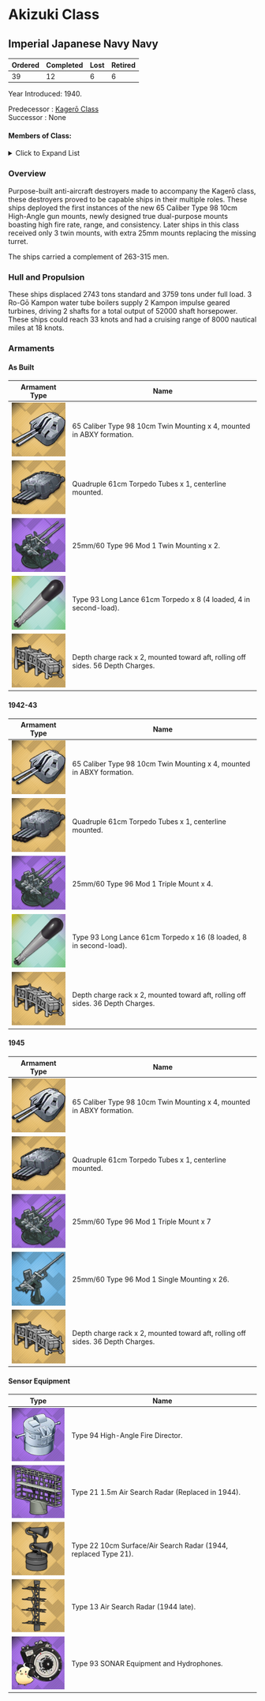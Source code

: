 # Akizuki Class
## Imperial Japanese Navy Navy

Ordered | Completed | Lost | Retired
 ------ | ------ | ------ | ------ 
39 | 12 | 6 | 6 <br/>
 
Year Introduced: 1940. <br/>
 
Predecessor : [Kagerō Class](/History/IJN/KagerouClass.md) <br/>
Successor : None <br/>

#### Members of Class: <br/>

<details>
	<summary>Click to Expand List</summary>
	
Icon | Name | Writing | Tanslation | Program Number | Present
| ------ | ------ | ------ |  ------ |  ------ | ------ |
![UnknownDD](/Icons/Ship/UnknownDD.png) | Akizuki | 秋月、アキズキ |　Autumn Moon | 104 | No <br/>
![UnknownDD](/Icons/Ship/UnknownDD.png) | Teruzuki | 照月、テルズキ | Shining Moon |　105 | No <br/>
![Suzutsuki](/Icons/Ship/SakuraEmpire/Suzutsuki.png) | Suzutsuki | 涼月、スズツク | Clear Moon |　106 | Yes <br/>
![UnknownDD](/Icons/Ship/UnknownDD.png) | Hatsuzuki | 初月、ハツズキ | New |　107 | No <br/>
![Niizuki](/Icons/Ship/SakuraEmpire/Niizuki.png) | Niizku | 新月、ニイズキ | New Moon |　108 | Yes <br/>
![UnknownDD](/Icons/Ship/UnknownDD.png) | Wakatsuki | 若月、ワカツキ | Young Moon |　109 | No <br/>
![UnknownDD](/Icons/Ship/UnknownDD.png) | Shimotsuki | 霜月、シモツキ | Frost Moon |　360 | No <br/>
![UnknownDD](/Icons/Ship/UnknownDD.png) | Fuyutsuki | 冬月、フユツキ | Winter Moon |　361 | No <br/>
![Harutsuki](/Icons/Ship/SakuraEmpire/Harutsuki.png) | Harutsuki | 春月、ハルツキ | Spring Moon |　362 | Yes <br/>
![Yoizuki](/Icons/Ship/SakuraEmpire/Yoizuki.png) | Yoizuki | 宵月、ヨイズキ | Twilight Moon |　363 | Yes <br/>
![UnknownDD](/Icons/Ship/UnknownDD.png) | Natsuzuki | 霜月、シモツキ | Summer Moon |　364 | No <br/>
![UnknownDD](/Icons/Ship/UnknownDD.png) | Michitsuki | 霜月、シモツキ | Full Moon |　365 | No <br/>
![Niizuki](/Icons/Ship/SakuraEmpire/Hanazuki.png) | Hanazuki | 花月、ハナズキ | Flower Moon |　366 | Yes <br/>
![UnknownDD](/Icons/Ship/UnknownDD.png) | Kiyotsuki | 清月、キヨツキ | Clear Moon |　367 | No <br/>
![UnknownDD](/Icons/Ship/UnknownDD.png) | Ōtsuki | 大月、オオツキ | Great Moon |　368 | No <br/>
![UnknownDD](/Icons/Ship/UnknownDD.png) | Hazuki | 葉月、ハズキ | Leaf Moon |　369 | No <br/>
![UnknownDD](/Icons/Ship/UnknownDD.png) | Yamazuki | 山月、ヤマズキ | Mountain Moon |　5061 | No <br/>
![UnknownDD](/Icons/Ship/UnknownDD.png) | Urazuki | 浦月、ウラズキ | Sea Moon |　 5062 | No <br/>
![UnknownDD](/Icons/Ship/UnknownDD.png) | Aogumo | 青雲、アオグミ | Auspiscious Cloud |　5063 | No <br/>
![UnknownDD](/Icons/Ship/UnknownDD.png) | Benigumo | 紅雲、ベニグモ | Red Clouds |　5064 | No <br/>
![UnknownDD](/Icons/Ship/UnknownDD.png) | Harugumo | 春雲、ハルグモ | Spring Cloud |　5065 | No <br/>
![UnknownDD](/Icons/Ship/UnknownDD.png) | Amagumo | 天雲、アマグモ | Clouds in the Sky |　5066 | No <br/>
![UnknownDD](/Icons/Ship/UnknownDD.png) | Yaegumo | 八重雲、ヤエグモ | Layers of Clouds |　5067 | No <br/>
![UnknownDD](/Icons/Ship/UnknownDD.png) | Fuyugumo | 冬雲、フユグモ | Winter Cloud |　5068 | No <br/>
![UnknownDD](/Icons/Ship/UnknownDD.png) | Yukigumo | 雪雲、ユキグモ | Snowy Cloud |　5069 | No <br/>
![UnknownDD](/Icons/Ship/UnknownDD.png) | Okitsukaze | 沖津風、オキツカゼ | Offshore Wind |　5070 | No <br/>
![UnknownDD](/Icons/Ship/UnknownDD.png) | Shimokaze | 下風、シモカゼ | Downwind |　5071 | No <br/>
![UnknownDD](/Icons/Ship/UnknownDD.png) | Asagochi | 朝東風、アサゴチ | Morning Glory Wind |　5072 | No <br/>
![UnknownDD](/Icons/Ship/UnknownDD.png) | Ōkaze | 大風、オオカゼ | Great Wind |　5073 | No <br/>
![UnknownDD](/Icons/Ship/UnknownDD.png) | Kochi | 東風、コチ | East Wind |　5074 | No <br/>
![UnknownDD](/Icons/Ship/UnknownDD.png) | Nishikaze | 西風、ニシカゼ | West wind |　5075 | No <br/>
![UnknownDD](/Icons/Ship/UnknownDD.png) | Hae | 南風、ハエ | South Wind |　5076 | No <br/>

</details>

### Overview

Purpose-built anti-aircraft destroyers made to accompany the Kagerō class, these destroyers proved to be capable ships in their multiple roles. These ships deployed the first instances of the new 65 Caliber Type 98 10cm High-Angle gun mounts, newly designed true dual-purpose mounts boasting high fire rate, range, and consistency. Later ships in this class received only 3 twin mounts, with extra 25mm mounts replacing the missing turret.<br/>

The ships carried a complement of 263-315 men. <br/>

### Hull and Propulsion

These ships displaced 2743 tons standard and 3759 tons under full load. 3 Ro-Gō Kampon water tube boilers supply 2 Kampon impulse geared turbines, driving 2 shafts for a total output of 52000 shaft horsepower. These ships could reach 33 knots and had a cruising range of 8000 nautical miles at 18 knots.

### Armaments

#### As Built

Armament Type | Name |
 ------ | ------ |
![100mmType98](/Icons/Equipment/Guns/DD/65CaliberType9810cm.png) | 65 Caliber Type 98 10cm Twin Mounting x 4, mounted in ABXY formation.
![Quad610](/Icons/Equipment/Torpedo/Surface/610mmQuadIJN-Kai.png) | Quadruple 61cm Torpedo Tubes x 1, centerline mounted.
![25mmT](/Icons/Equipment/AA/25mmType96T.png) | 25mm/60 Type 96 Mod 1 Twin Mounting x 2.
![Type93](/Icons/Equipment/Auxiliary/OxygenTorpedoUR.png) | Type 93 Long Lance 61cm Torpedo x 8 (4 loaded, 4 in second-load).
![DCRack](/Icons/Equipment/Auxiliary/DepthChargeRack.png) | Depth charge rack x 2, mounted toward aft, rolling off sides. 56 Depth Charges. <br/>

#### 1942-43

Armament Type | Name |
 ------ | ------ |
![100mmType98](/Icons/Equipment/Guns/DD/65CaliberType9810cm.png) | 65 Caliber Type 98 10cm Twin Mounting x 4, mounted in ABXY formation.
![Quad610](/Icons/Equipment/Torpedo/Surface/610mmQuadIJN-Kai.png) | Quadruple 61cm Torpedo Tubes x 1, centerline mounted.
![25mmTR](/Icons/Equipment/AA/25mmType96TT.png) | 25mm/60 Type 96 Mod 1 Triple Mount x 4.
![Type93](/Icons/Equipment/Auxiliary/OxygenTorpedoUR.png) | Type 93 Long Lance 61cm Torpedo x 16 (8 loaded, 8 in second-load).
![DCRack](/Icons/Equipment/Auxiliary/DepthChargeRack.png) | Depth charge rack x 2, mounted toward aft, rolling off sides. 36 Depth Charges. <br/>

#### 1945

Armament Type | Name |
 ------ | ------ |
![100mmType98](/Icons/Equipment/Guns/DD/65CaliberType9810cm.png) | 65 Caliber Type 98 10cm Twin Mounting x 4, mounted in ABXY formation.
![Quad610](/Icons/Equipment/Torpedo/Surface/610mmQuadIJN-Kai.png) | Quadruple 61cm Torpedo Tubes x 1, centerline mounted.
![25mmTR](/Icons/Equipment/AA/25mmType96TT.png) | 25mm/60 Type 96 Mod 1 Triple Mount x 7
![25mmT](/Icons/Equipment/AA/25mmType96.png) | 25mm/60 Type 96 Mod 1 Single Mounting x 26.
![DCRack](/Icons/Equipment/Auxiliary/DepthChargeRack.png) | Depth charge rack x 2, mounted toward aft, rolling off sides. 36 Depth Charges. <br/>

#### Sensor Equipment

Type | Name |
 ------ | ------ |
![Type94](/Icons/Equipment/Auxiliary/Type94HAFD.png) | Type 94 High-Angle Fire Director.<br/>
![Type21](/Icons/Equipment/Auxiliary/Type21AirRadar.png) | Type 21 1.5m Air Search Radar (Replaced in 1944).<br/>
![Type22](/Icons/Equipment/Auxiliary/Type22Radar.png) | Type 22 10cm Surface/Air Search Radar (1944, replaced Type 21). <br/> 
![Type13](/Icons/Equipment/Auxiliary/Type13AirRadar.png) | Type 13 Air Search Radar (1944 late). <br/>
![OldSonar](/Icons/Equipment/Auxiliary/9960ATraining.png) | Type 93 SONAR Equipment and Hydrophones. <br/>